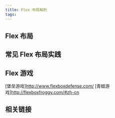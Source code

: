 ```yaml
---
title: Flex 布局解析
tags:
---
```


## Flex 布局

## 常见 Flex 布局实践

## Flex 游戏

[堡垒游戏]http://www.flexboxdefense.com/
[青蛙游戏]http://flexboxfroggy.com/#zh-cn

## 相关链接